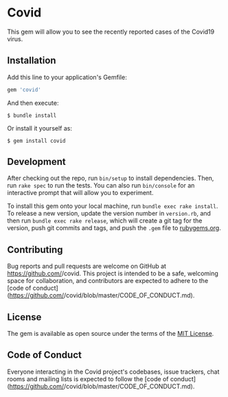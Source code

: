 # Covid

This gem will allow you to see the recently reported cases of the Covid19 virus.

## Installation

Add this line to your application's Gemfile:

```ruby
gem 'covid'
```

And then execute:

    $ bundle install

Or install it yourself as:

    $ gem install covid


## Development

After checking out the repo, run `bin/setup` to install dependencies. Then, run `rake spec` to run the tests. You can also run `bin/console` for an interactive prompt that will allow you to experiment.

To install this gem onto your local machine, run `bundle exec rake install`. To release a new version, update the version number in `version.rb`, and then run `bundle exec rake release`, which will create a git tag for the version, push git commits and tags, and push the `.gem` file to [rubygems.org](https://rubygems.org).

## Contributing

Bug reports and pull requests are welcome on GitHub at https://github.com/<github username>/covid. This project is intended to be a safe, welcoming space for collaboration, and contributors are expected to adhere to the [code of conduct](https://github.com/<github username>/covid/blob/master/CODE_OF_CONDUCT.md).


## License

The gem is available as open source under the terms of the [MIT License](https://opensource.org/licenses/MIT).

## Code of Conduct

Everyone interacting in the Covid project's codebases, issue trackers, chat rooms and mailing lists is expected to follow the [code of conduct](https://github.com/<github username>/covid/blob/master/CODE_OF_CONDUCT.md).
